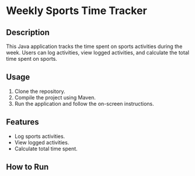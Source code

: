 # Weekly Sports Time Tracker

## Description
This Java application tracks the time spent on sports activities during the week. Users can log activities, view logged activities, and calculate the total time spent on sports.

## Usage
1. Clone the repository.
2. Compile the project using Maven.
3. Run the application and follow the on-screen instructions.

## Features
- Log sports activities.
- View logged activities.
- Calculate total time spent.

## How to Run
